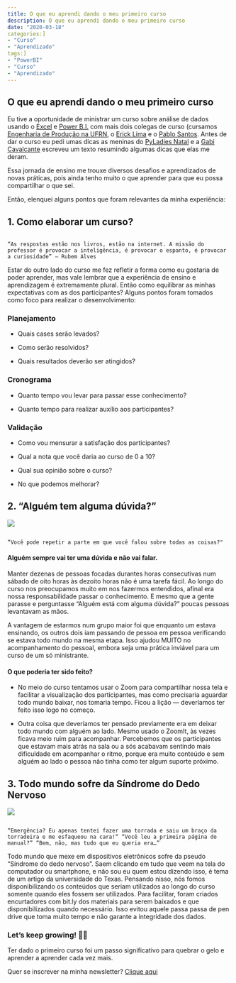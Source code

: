 ```yaml
---
title: O que eu aprendi dando o meu primeiro curso
description: O que eu aprendi dando o meu primeiro curso
date: "2020-03-18"
categories:]
- "Curso"
- "Aprendizado"
tags:]
- "PowerBI"
- "Curso"
- "Aprendizado"
---
```



## O que eu aprendi dando o meu primeiro curso



Eu tive a oportunidade de ministrar um curso sobre análise de dados usando o [Excel](https://products.office.com/pt-br/excel) e [Power B.I.](https://powerbi.microsoft.com/pt-br/) com mais dois colegas de curso (cursamos [Engenharia de Produção na UFRN](https://sigaa.ufrn.br/sigaa/public/curso/portal.jsf?lc=pt_BR&id=2000029), o [Erick Lima]() e o [Pablo Santos](). Antes de dar o curso eu pedi umas dicas as meninas do [PyLadies Natal](https://pyladiesnatal.github.io/) e a [Gabi Cavalcante]() escreveu um texto resumindo algumas dicas que elas me deram.

Essa jornada de ensino me trouxe diversos desafios e aprendizados de novas práticas, pois ainda tenho muito o que aprender para que eu possa compartilhar o que sei.



Então, elenquei alguns pontos que foram relevantes da minha experiência:



## 1. Como elaborar um curso?



```

“As respostas estão nos livros, estão na internet. A missão do professor é provocar a inteligência, é provocar o espanto, é provocar a curiosidade” — Rubem Alves

```



Estar do outro lado do curso me fez refletir a forma como eu gostaria de poder aprender, mas vale lembrar que a experiência de ensino e aprendizagem é extremamente plural. Então como equilibrar as minhas expectativas com as dos participantes? Alguns pontos foram tomados como foco para realizar o desenvolvimento:



###  Planejamento

 - Quais cases serão levados? 

 - Como serão resolvidos? 

 - Quais resultados deverão ser atingidos?

 

### Cronograma

 - Quanto tempo vou levar para passar esse conhecimento? 

 - Quanto tempo para realizar auxílio aos participantes?

 

 ### Validação

 

  - Como vou mensurar a satisfação dos participantes? 

  - Qual a nota que você daria ao curso de 0 a 10? 

  - Qual sua opinião sobre o curso?

  - No que podemos melhorar?





## 2. “Alguém tem alguma dúvida?”



![](https://miro.medium.com/max/350/1*CHIE0VdgM0gEoZTRD1lm4Q.jpeg)

```

“Você pode repetir a parte em que você falou sobre todas as coisas?"

```



#### Alguém sempre vai ter uma dúvida e não vai falar.

Manter dezenas de pessoas focadas durantes horas consecutivas num sábado de oito horas às dezoito horas não é uma tarefa fácil. Ao longo do curso nos preocupamos muito em nos fazermos entendidos, afinal era nossa responsabilidade passar o conhecimento. E mesmo que a gente parasse e perguntasse “Alguém está com alguma dúvida?” poucas pessoas levantavam as mãos.

A vantagem de estarmos num grupo maior foi que enquanto um estava ensinando, os outros dois iam passando de pessoa em pessoa verificando se estava todo mundo na mesma etapa. Isso ajudou MUITO no acompanhamento do pessoal, embora seja uma prática inviável para um curso de um só ministrante.



#### O que poderia ter sido feito?

 - No meio do curso tentamos usar o Zoom para compartilhar nossa tela e facilitar a visualização dos participantes, mas como precisaria aguardar todo mundo baixar, nos tomaria tempo. Ficou a lição — deveríamos ter feito isso logo no começo.

 - Outra coisa que deveríamos ter pensado previamente era em deixar todo mundo com alguém ao lado. Mesmo usado o ZoomIt, às vezes ficava meio ruim para acompanhar. Percebemos que os participantes que estavam mais atrás na sala ou a sós acabavam sentindo mais dificuldade em acompanhar o ritmo, porque era muito conteúdo e sem alguém ao lado o pessoa não tinha como ter algum suporte próximo.

 

 ## 3. Todo mundo sofre da Síndrome do Dedo Nervoso

 

 ![](https://miro.medium.com/max/350/0*lRmY9K47jK_imXzC)

 

 ```

 “Emergência? Eu apenas tentei fazer uma torrada e saiu um braço da torradeira e me esfaqueou na cara!“ “Você leu a primeira página do manual?” “Bem, não, mas tudo que eu queria era…”

 ```

 Todo mundo que mexe em dispositivos eletrônicos sofre da pseudo “Síndrome do dedo nervoso”. Saem clicando em tudo que veem na tela do computador ou smartphone, e não sou eu quem estou dizendo isso, é tema de um artigo da universidade do Texas. Pensando nisso, nós fomos disponibilizando os conteúdos que seriam utilizados ao longo do curso somente quando eles fossem ser utilizados. Para facilitar, foram criados encurtadores com bit.ly dos materiais para serem baixados e que disponibilizados quando necessário. Isso evitou aquele passa passa de pen drive que toma muito tempo e não garante a integridade dos dados.

 

 

 

### Let’s keep growing! 🤘🏻

Ter dado o primeiro curso foi um passo significativo para quebrar o gelo e aprender a aprender cada vez mais.

Quer se inscrever na minha newsletter? [Clique aqui](https://mailchi.mp/38a7fabad1da/mrncstt)

 
